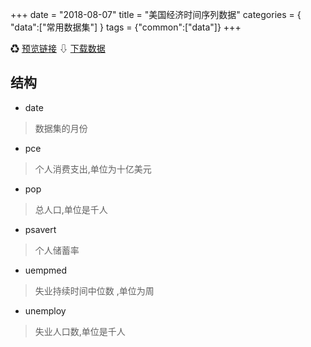 +++
date = "2018-08-07"
title = "美国经济时间序列数据"
categories = { "data":["常用数据集"] }
tags = {"common":["data"]}
+++

&#9851;&nbsp;[预览链接](/data/economics0807)
&#8681;&nbsp;[下载数据](/download/economics0807)

## 结构
 - date
 >数据集的月份
 - pce
 >个人消费支出,单位为十亿美元
 - pop
 >总人口,单位是千人
 - psavert
 >个人储蓄率
 - uempmed
 >失业持续时间中位数 ,单位为周
 - unemploy
 >失业人口数,单位是千人